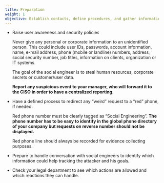 ```yaml
---
title: Preparation
weight: 1
objective: Establish contacts, define procedures, and gather information to save time during an incident.
---
```

- Raise user awareness and security policies

  Never give any personal or corporate information to an unidentified person. This could include user IDs, passwords, account information, name, e-mail address, phone (mobile or landline) numbers, address, social security number, job titles, information on clients, organization or IT systems.

  The goal of the social engineer is to steal human resources, corporate secrets or customer/user data.

  **Report any suspicious event to your manager, who will forward it to the CISO in order to have a centralized reporting.**

- Have a defined process to redirect any “weird” request to a “red” phone, if needed.

  Red phone number must be clearly tagged as “Social Engineering”. **The phone number has to be easy to identify in the global phone directory of your company but requests on reverse number should not be displayed.**

  Red phone line should always be recorded for evidence collecting purposes.

- Prepare to handle conversation with social engineers to identify which information could help tracking the attacker and his goals.
- Check your legal department to see which actions are allowed and which reactions they can handle.
